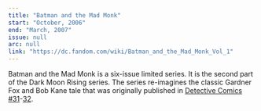 ```yaml
---
title: "Batman and the Mad Monk"
start: "October, 2006"
end: "March, 2007"
issue: null
arc: null
link: "https://dc.fandom.com/wiki/Batman_and_the_Mad_Monk_Vol_1"
---
```


Batman and the Mad Monk is a six-issue limited series.  It is the second part of the Dark Moon Rising series. The series re-imagines the classic Gardner Fox and Bob Kane tale that was originally published in [Detective Comics #31](https://dc.fandom.com/wiki/Detective_Comics_Vol_1_31)-[32](https://dc.fandom.com/wiki/Detective_Comics_Vol_1_32).
